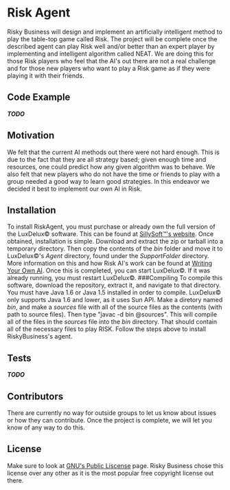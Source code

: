 # Risk Agent
Risky Business will design and implement an artificially intelligent method to play the table-top game called Risk. The project will be complete once the described agent can play Risk well and/or better than an expert player by implementing and intelligent algorithm called NEAT. We are doing this for those Risk players who feel that the AI's out there are not a real challenge and for those new players who want to play a Risk game as if they were playing it with their friends.
## Code Example
***TODO***
## Motivation
We felt that the current AI methods out there were not hard enough. This is due to the fact that they are all strategy based; given enough time and resources, one could predict how any given algorithm was to behave. We also felt that new players who do not have the time or friends to play with a group needed a good way to learn good strategies. In this endeavor we decided it best to implement our own AI in Risk.
## Installation
To install RiskAgent, you must purchase or already own the full version of the LuxDelux© software. This can be found at [SillySoft™'s website](http://sillysoft.net/lux/). Once obtained, installation is simple. Download and extract the zip or tarball into a temporary directory. Then copy the contents of the *bin* folder and move it to LuxDelux©'s *Agent* directory, found under the *SupportFolder* directory. More information on this and how Risk AI's work can be found at [Writing Your Own AI](http://sillysoft.net/wiki/?WritingYourOwnAI). Once this is completed, you can start LuxDelux©. If it was already running, you must restart LuxDelux©.
###Compiling
To compile this software, download the repository, extract it, and navigate to that directory. You must have Java 1.6 or Java 1.5 installed in order to compile. LuxDelux© only supports Java 1.6 and lower, as it uses Sun API. Make a diretory named *bin*, and make a *sources* file with all of the source files as the contents (with path to source files). Then type "javac -d bin @sources". This will compile all of the files in the *sources* file into the *bin* directory. That should contain all of the necessary files to play RISK. Follow the steps above to install RiskyBusiness's agent.
## Tests
***TODO***
## Contributors
There are currently no way for outside groups to let us know about issues or how they can contribute. Once the project is complete, we will let you know of any way to do this.
## License
Make sure to look at [GNU's Public Liscense](http://www.gnu.org/licenses/gpl-3.0.en.html) page. Risky Business chose this license over any other as it is the most popular free copyright license out there.
